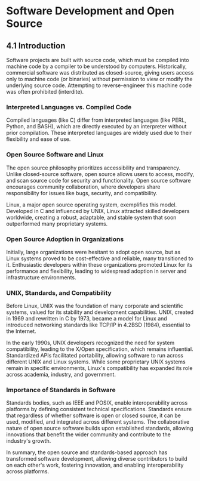 # Software Development and Open Source

## 4.1 Introduction

Software projects are built with source code, which must be compiled into machine code by a compiler to be understood by computers. Historically, commercial software was distributed as closed-source, giving users access only to machine code (or binaries) without permission to view or modify the underlying source code. Attempting to reverse-engineer this machine code was often prohibited (interdite).

### Interpreted Languages vs. Compiled Code
Compiled languages (like C) differ from interpreted languages (like PERL, Python, and BASH), which are directly executed by an interpreter without prior compilation. These interpreted languages are widely used due to their flexibility and ease of use.

### Open Source Software and Linux
The open source philosophy prioritizes accessibility and transparency. Unlike closed-source software, open source allows users to access, modify, and scan source code for security and functionality. Open source software encourages community collaboration, where developers share responsibility for issues like bugs, security, and compatibility.

Linux, a major open source operating system, exemplifies this model. Developed in C and influenced by UNIX, Linux attracted skilled developers worldwide, creating a robust, adaptable, and stable system that soon outperformed many proprietary systems.

### Open Source Adoption in Organizations
Initially, large organizations were hesitant to adopt open source, but as Linux systems proved to be cost-effective and reliable, many transitioned to it. Enthusiastic developers within these organizations promoted Linux for its performance and flexibility, leading to widespread adoption in server and infrastructure environments.

### UNIX, Standards, and Compatibility
Before Linux, UNIX was the foundation of many corporate and scientific systems, valued for its stability and development capabilities. UNIX, created in 1969 and rewritten in C by 1973, became a model for Linux and introduced networking standards like TCP/IP in 4.2BSD (1984), essential to the Internet.

In the early 1990s, UNIX developers recognized the need for system compatibility, leading to the X/Open specification, which remains influential. Standardized APIs facilitated portability, allowing software to run across different UNIX and Linux systems. While some proprietary UNIX systems remain in specific environments, Linux's compatibility has expanded its role across academia, industry, and government.

### Importance of Standards in Software
Standards bodies, such as IEEE and POSIX, enable interoperability across platforms by defining consistent technical specifications. Standards ensure that regardless of whether software is open or closed source, it can be used, modified, and integrated across different systems. The collaborative nature of open source software builds upon established standards, allowing innovations that benefit the wider community and contribute to the industry's growth.

In summary, the open source and standards-based approach has transformed software development, allowing diverse contributors to build on each other's work, fostering innovation, and enabling interoperability across platforms.
